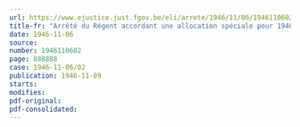 ```yaml
---
url: https://www.ejustice.just.fgov.be/eli/arrete/1946/11/06/1946110602/justel
title-fr: "Arrêté du Régent accordant une allocation spéciale pour 1946, au personnel rétribué par l'Etat"
date: 1946-11-06
source:
number: 1946110602
page: 888888
case: 1946-11-06/02
publication: 1946-11-09
starts:
modifies:
pdf-original:
pdf-consolidated:
---
```



